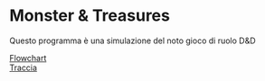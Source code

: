 # Monster & Treasures
Questo programma è una simulazione del noto gioco di ruolo D&D

[Flowchart](/files/flowchart.png)  
[Traccia](https://github.com/Backend-Developer-School-Tree/Corso-Java-Developer-2023-01/tree/main/module_11/src/MonstersAndTreasures)
